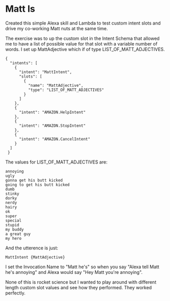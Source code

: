 # Matt Is
Created this simple Alexa skill and Lambda to test custom intent slots and drive my co-working Matt nuts at the same time.

The exercise was to up the custom slot in the Intent Schema that allowed me to have a list of possible value for that slot with a variable number of words. I set up MattAdjective which if of type LIST_OF_MATT_ADJECTIVES.
```
{
  "intents": [
    {
      "intent": "MattIntent",
      "slots": [
        {
          "name": "MattAdjective",
          "type": "LIST_OF_MATT_ADJECTIVES"
        }
      ]
    },
    {
      "intent": "AMAZON.HelpIntent"
    },
    {
      "intent": "AMAZON.StopIntent"
    },
    {
      "intent": "AMAZON.CancelIntent"
    }
  ]
 }
```

The values for LIST_OF_MATT_ADJECTIVES are:
```
annoying
ugly
gonna get his butt kicked
going to get his butt kicked
dumb
stinky
dorky
nerdy
hairy
ok
super
special
stupid
my buddy
a great guy
my hero
```

And the utterence is just:
```
MattIntent {MattAdjective}
```

I set the Invocation Name to "Matt he's" so when you say "Alexa tell Matt he's annoying" and Alexa would say "Hey Matt you're annoying".

None of this is rocket science but I wanted to play around with different length custom slot values and see how they performed. They worked perfectly.
